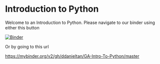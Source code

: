 # Introduction to Python

Welcome to an Introduction to Python. Please navigate to our binder using either this button

[![Binder](https://mybinder.org/badge_logo.svg)](https://mybinder.org/v2/gh/ddanieltan/GA-Intro-To-Python/master)

Or by going to this url

https://mybinder.org/v2/gh/ddanieltan/GA-Intro-To-Python/master
